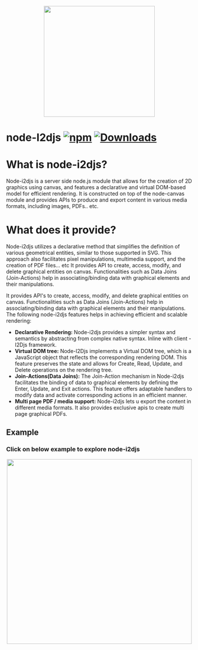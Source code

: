 <p align="center">
  <img src="https://i2djs.github.io/node-i2djs/nodeI2djsLogo.svg" width=300>
</p>

# node-I2djs [![npm](https://img.shields.io/npm/v/node-i2djs.svg)](https://www.npmjs.com/package/node-i2djs) [![Downloads](https://img.shields.io/npm/dm/node-i2djs.svg)](https://www.npmjs.com/package/node-i2djs)

# What is node-i2djs?

Node-i2djs is a server side node.js module that allows for the creation of 2D graphics using canvas, and features a declarative and virtual DOM-based model for efficient rendering. It is constructed on top of the node-canvas module and provides APIs to produce and export content in various media formats, including images, PDFs.. etc.

# What does it provide?
Node-i2djs utilizes a declarative method that simplifies the definition of various geometrical entities, similar to those supported in SVG. This approach also facilitates pixel manipulations, multimedia support, and the creation of PDF files... etc
It provides API to create, access, modify, and delete graphical entities on canvas. Functionalities such as Data Joins (Join-Actions) help in associating/binding data with graphical elements and their manipulations.

It provides API's to create, access, modify, and delete graphical entities on canvas. Functionalities such as Data Joins (Join-Actions) help in associating/binding data with graphical elements and their manipulations.
The following node-i2djs features helps in achieving efficient and scalable rendering:
  - <b> Declarative Rendering: </b>Node-i2djs provides a simpler syntax and semantics by abstracting from complex native syntax. Inline with client - I2Djs framework.
  - <b> Virtual DOM tree:</b> Node-I2Djs implements a Virtual DOM tree, which is a JavaScript object that reflects the corresponding rendering DOM. This feature preserves the state and allows for Create, Read, Update, and Delete operations on the rendering tree.
  - <b> Join-Actions(Data Joins):</b> The Join-Action mechanism in Node-i2djs facilitates the binding of data to graphical elements by defining the Enter, Update, and Exit actions. This feature offers adaptable handlers to modify data and activate corresponding actions in an efficient manner.
  - <b> Multi page PDF / media support:</b> Node-i2djs lets u export the content in different media formats. It also provides exclusive apis to create multi page graphical PDFs.


## Example
  ### Click on below example to explore node-i2djs
<p align="center">
  <a href="https://codesandbox.io/s/node-js-forked-enynz3?file=/index.js&resolutionWidth=1400&resolutionHeight=800">
    <img src="https://i2djs.github.io/node-i2djs/examples/examplePreview.png" width=500>
  </a>
</p>
